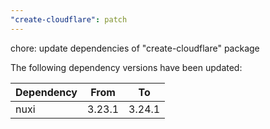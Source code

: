 ```yaml
---
"create-cloudflare": patch
---
```


chore: update dependencies of "create-cloudflare" package

The following dependency versions have been updated:

| Dependency | From   | To     |
| ---------- | ------ | ------ |
| nuxi       | 3.23.1 | 3.24.1 |
